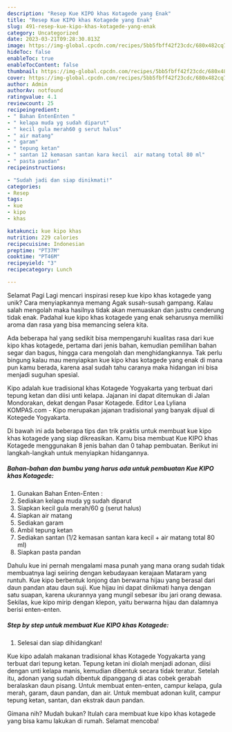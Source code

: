 ```yaml
---
description: "Resep Kue KIPO khas Kotagede yang Enak"
title: "Resep Kue KIPO khas Kotagede yang Enak"
slug: 491-resep-kue-kipo-khas-kotagede-yang-enak
category: Uncategorized
date: 2023-03-21T09:28:30.813Z
image: https://img-global.cpcdn.com/recipes/5bb5fbff42f23cdc/680x482cq70/kue-kipo-khas-kotagede-foto-resep-utama.jpg
hideToc: false
enableToc: true
enableTocContent: false
thumbnail: https://img-global.cpcdn.com/recipes/5bb5fbff42f23cdc/680x482cq70/kue-kipo-khas-kotagede-foto-resep-utama.jpg
cover: https://img-global.cpcdn.com/recipes/5bb5fbff42f23cdc/680x482cq70/kue-kipo-khas-kotagede-foto-resep-utama.jpg
author: Admin
authorAv: notfound
ratingvalue: 4.1
reviewcount: 25
recipeingredient:
- " Bahan EntenEnten "
- " kelapa muda yg sudah diparut"
- " kecil gula merah60 g serut halus"
- " air matang"
- " garam"
- " tepung ketan"
- " santan 12 kemasan santan kara kecil  air matang total 80 ml"
- " pasta pandan"
recipeinstructions:

- "Sudah jadi dan siap dinikmati!"
categories:
- Resep
tags:
- kue
- kipo
- khas

katakunci: kue kipo khas 
nutrition: 229 calories
recipecuisine: Indonesian
preptime: "PT37M"
cooktime: "PT46M"
recipeyield: "3"
recipecategory: Lunch

---
```



Selamat Pagi Lagi mencari inspirasi resep kue kipo khas kotagede yang unik? Cara menyiapkannya memang Agak susah-susah gampang. Kalau salah mengolah maka hasilnya tidak akan memuaskan dan justru cenderung tidak enak. Padahal kue kipo khas kotagede yang enak seharusnya memiliki aroma dan rasa yang bisa memancing selera kita.


Ada beberapa hal yang sedikit bisa mempengaruhi kualitas rasa dari kue kipo khas kotagede, pertama dari jenis bahan, kemudian pemilihan bahan segar dan bagus, hingga cara mengolah dan menghidangkannya. Tak perlu bingung kalau mau menyiapkan kue kipo khas kotagede yang enak di mana pun kamu berada, karena asal sudah tahu caranya maka hidangan ini bisa menjadi suguhan spesial.

Kipo adalah kue tradisional khas Kotagede Yogyakarta yang terbuat dari tepung ketan dan diisi unti kelapa. Jajanan ini dapat ditemukan di Jalan Mondorakan, dekat dengan Pasar Kotagede. Editor Lea Lyliana KOMPAS.com - Kipo merupakan jajanan tradisional yang banyak dijual di Kotegede Yogyakarta.


Di bawah ini ada beberapa tips dan trik praktis untuk membuat kue kipo khas kotagede yang siap dikreasikan. Kamu bisa membuat Kue KIPO khas Kotagede menggunakan 8 jenis bahan dan 0 tahap pembuatan. Berikut ini langkah-langkah untuk menyiapkan hidangannya.

<!--inarticleads1-->

##### Bahan-bahan dan bumbu yang harus ada untuk pembuatan Kue KIPO khas Kotagede:

1. Gunakan  Bahan Enten-Enten :
1. Sediakan  kelapa muda yg sudah diparut
1. Siapkan  kecil gula merah/60 g (serut halus)
1. Siapkan  air matang
1. Sediakan  garam
1. Ambil  tepung ketan
1. Sediakan  santan (1/2 kemasan santan kara kecil + air matang total 80 ml)
1. Siapkan  pasta pandan


Dahulu kue ini pernah mengalami masa punah yang mana orang sudah tidak membuatnya lagi seiiring dengan kebudayaan kerajaan Mataram yang runtuh. Kue kipo berbentuk lonjong dan berwarna hijau yang berasal dari daun pandan atau daun suji. Kue hijau ini dapat dinikmati hanya dengan satu suapan, karena ukurannya yang mungil sebesar ibu jari orang dewasa. Sekilas, kue kipo mirip dengan klepon, yaitu berwarna hijau dan dalamnya berisi enten-enten. 

<!--inarticleads2-->

##### Step by step untuk membuat Kue KIPO khas Kotagede:


1. Selesai dan siap dihidangkan!

Kue kipo adalah makanan tradisional khas Kotagede Yogyakarta yang terbuat dari tepung ketan. Tepung ketan ini diolah menjadi adonan, diisi dengan unti kelapa manis, kemudian dibentuk secara tidak teratur. Setelah itu, adonan yang sudah dibentuk dipanggang di atas cobek gerabah beralaskan daun pisang. Untuk membuat enten-enten, campur kelapa, gula merah, garam, daun pandan, dan air. Untuk membuat adonan kulit, campur tepung ketan, santan, dan ekstrak daun pandan. 

Gimana nih? Mudah bukan? Itulah cara membuat kue kipo khas kotagede yang bisa kamu lakukan di rumah. Selamat mencoba!
